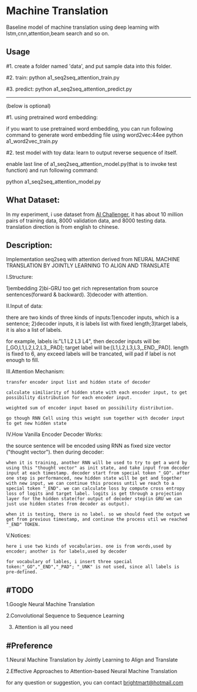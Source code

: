 # Machine Translation
Baseline model of machine translation using deep learning with lstm,cnn,attention,beam search and so on.

Usage
----------------------------------------------------------------------------------------------
#1. create a folder named 'data', and put sample data into this folder.

#2. train:   python a1_seq2seq_attention_train.py 

#3. predict: python a1_seq2seq_attention_predict.py

---------------------------------------
(below is optional)

#1. using pretrained word embedding:

if you want to use pretrained word embedding, you can run following command to generate word embedding file using word2vec:44ee
python a1_word2vec_train.py

#2. test model with toy data: learn to output reverse sequence of itself.

enable last line of a1_seq2seq_attention_model.py(that is to invoke test function) and run following command:

python a1_seq2seq_attention_model.py

What Dataset:
---------------------------------------------------------------------------------------------
In my experiment, i use dataset from <a href='http://challenger.ai/'>AI Challenger</a>, it has about 10 million pairs of training data, 8000 validation data, and 8000 testing data. translation direction is from english to chinese.


Description:
--------------------------------------------------------------------------------------------------
Implementation seq2seq with attention derived from NEURAL MACHINE TRANSLATION BY JOINTLY LEARNING TO ALIGN AND TRANSLATE

I.Structure:

1)embedding 2)bi-GRU too get rich representation from source sentences(forward & backward). 3)decoder with attention.

II.Input of data:

there are two kinds of three kinds of inputs:1)encoder inputs, which is a sentence; 2)decoder inputs, it is labels list with fixed length;3)target labels, it is also a list of labels.

for example, labels is:"L1 L2 L3 L4", then decoder inputs will be:[_GO,L1,L2,L2,L3,_PAD]; target label will be:[L1,L2,L3,L3,_END,_PAD]. length is fixed to 6, any exceed labels will be trancated, will pad if label is not enough to fill.

III.Attention Mechanism:

    transfer encoder input list and hidden state of decoder

    calculate similiarity of hidden state with each encoder input, to get possibility distribution for each encoder input.

    weighted sum of encoder input based on possibility distribution.

    go though RNN Cell using this weight sum together with decoder input to get new hidden state

IV.How Vanilla Encoder Decoder Works:

the source sentence will be encoded using RNN as fixed size vector ("thought vector"). then during decoder:

    when it is training, another RNN will be used to try to get a word by using this "thought vector" as init state, and take input from decoder input at each timestamp. decoder start from special token "_GO". after one step is performanced, new hidden state will be get and together with new input, we can continue this process until we reach to a special token "_END". we can calculate loss by compute cross entropy loss of logits and target label. logits is get through a projection layer for the hidden state(for output of decoder step(in GRU we can just use hidden states from decoder as output).

    when it is testing, there is no label. so we should feed the output we get from previous timestamp, and continue the process util we reached "_END" TOKEN.

V.Notices:

    here i use two kinds of vocabularies. one is from words,used by encoder; another is for labels,used by decoder

    for vocabulary of lables, i insert three special token:"_GO","_END","_PAD"; "_UNK" is not used, since all labels is pre-defined.

#TODO
-----------------------------------------------------------------------------------------------
1.Google Neural Machine Translation

2.Convolutional Sequence to Sequence Learning

3. Attention is all you need

#Preference
------------------------------------------------------------------------------------------------
1.Neural Machine Translation by Jointly Learning to Align and Translate

2.Effective Approaches to Attention-based Neural Machine Translation

for any question or suggestion, you can contact brightmart@hotmail.com
